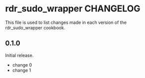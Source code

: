 # rdr_sudo_wrapper CHANGELOG

This file is used to list changes made in each version of the rdr_sudo_wrapper cookbook.

## 0.1.0

Initial release.

- change 0
- change 1

